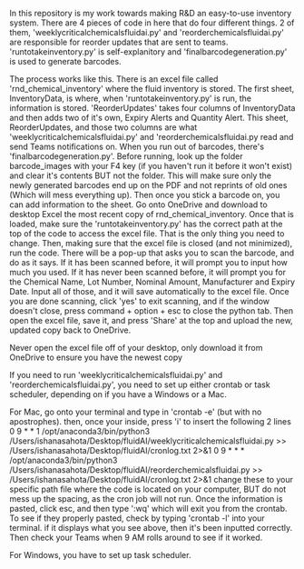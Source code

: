 In this repository is my work towards making R&D an easy-to-use inventory system. There are 4 pieces of code in here that do four different things. 2 of them, 'weeklycriticalchemicalsfluidai.py'
and 'reorderchemicalsfluidai.py' are responsible for reorder updates that are sent to teams. 'runtotakeinventory.py' is self-explanitory and 'finalbarcodegeneration.py' is used to generate 
barcodes. 

The process works like this. There is an excel file called 'rnd_chemical_inventory' where the fluid inventory is stored. The first sheet, InventoryData, is where, when 'runtotakeinventory.py'
is run, the information is stored. 'ReorderUpdates' takes four columns of InventoryData and then adds two of it's own, Expiry Alerts and Quantity Alert. This sheet, ReorderUpdates, and those 
two columns are what 'weeklycriticalchemicalsfluidai.py' and 'reorderchemicalsfluidai.py read and send Teams notifications on. When you run out of barcodes, there's 'finalbarcodegeneration.py'.
Before running, look up the folder barcode_images with your F4 key (if you haven't run it before it won't exist) and clear it's contents BUT not the folder. This will make sure only the newly
generated barcodes end up on the PDF and not reprints of old ones (Which will mess everything up). Then once you stick a barcode on, you can add information to the sheet. Go onto OneDrive and
download to desktop Excel the most recent copy of rnd_chemical_inventory. Once that is loaded, make sure the 'runtotakeinventory.py' has the correct path at the top of the code to access the 
excel file. That is the only thing you need to change. Then, making sure that the excel file is closed (and not minimized), run the code. There will be a pop-up that asks you to scan the 
barcode, and do as it says. If it has been scanned before, it will prompt you to input how much you used. If it has never been scanned before, it will prompt you for the Chemical Name, 
Lot Number, Nominal Amount, Manufacturer and Expiry Date. Input all of those, and it will save automatically to the excel file. Once you are done scanning, click 'yes' to exit scanning, 
and if the window doesn't close, press command + option + esc to close the python tab. Then open the excel file, save it, and press 'Share' at the top and upload the new, updated copy back
to OneDrive. 

Never open the excel file off of your desktop, only download it from OneDrive to ensure you have the newest copy


If you need to run 'weeklycriticalchemicalsfluidai.py' and 'reorderchemicalsfluidai.py', you need to set up either crontab or task scheduler,
depending on if you have a Windows or a Mac. 

For Mac, go onto your terminal and type in 'crontab -e' (but with no apostrophes).
then, once your inside, press 'i' to insert the following 2 lines
0 9 * * 1 /opt/anaconda3/bin/python3 /Users/ishanasahota/Desktop/fluidAI/weeklycriticalchemicalsfluidai.py >> /Users/ishanasahota/Desktop/fluidAI/cronlog.txt 2>&1
0 9 * * * /opt/anaconda3/bin/python3 /Users/ishanasahota/Desktop/fluidAI/reorderchemicalsfluidai.py >> /Users/ishanasahota/Desktop/fluidAI/cronlog.txt 2>&1
 change these to your specific path file where the code is located on your computer, BUT do not mess up the spacing, as the cron job will not run. Once the information is pasted, click esc, and then type ':wq' which will exit you from the crontab. To see if they properly pasted, check by typing 'crontab -l' into your terminal. if it displays what you see above, then it's been inputted correctly. Then check your Teams when 9 AM rolls around to see if it worked.

 For Windows, you have to set up task scheduler.
